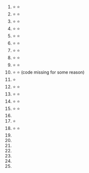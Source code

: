  1. ⭐ ⭐
 2. ⭐ ⭐
 3. ⭐ ⭐
 4. ⭐ ⭐
 5. ⭐ ⭐
 6. ⭐ ⭐
 7. ⭐ ⭐
 8. ⭐ ⭐
 9. ⭐ ⭐
10. ⭐ ⭐ (code missing for some reason)
11. ⭐
12. ⭐ ⭐
13. ⭐ ⭐
14. ⭐ ⭐
15. ⭐ ⭐
16.
17. ⭐
18. ⭐ ⭐
19.
20.
21.
22.
23.
24.
25.
